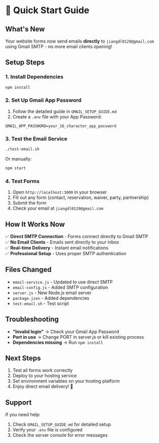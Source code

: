 # 🚀 Quick Start Guide

## What's New

Your website forms now send emails **directly** to `jiangdl0129@gmail.com` using Gmail SMTP - no more email clients opening!

## Setup Steps

### 1. Install Dependencies
```bash
npm install
```

### 2. Set Up Gmail App Password
1. Follow the detailed guide in `GMAIL_SETUP_GUIDE.md`
2. Create a `.env` file with your App Password:
```
GMAIL_APP_PASSWORD=your_16_character_app_password
```

### 3. Test the Email Service
```bash
./test-email.sh
```

Or manually:
```bash
npm start
```

### 4. Test Forms
1. Open `http://localhost:3000` in your browser
2. Fill out any form (contact, reservation, waiver, party, partnership)
3. Submit the form
4. Check your email at `jiangdl0129@gmail.com`

## How It Works Now

✅ **Direct SMTP Connection** - Forms connect directly to Gmail SMTP  
✅ **No Email Clients** - Emails sent directly to your inbox  
✅ **Real-time Delivery** - Instant email notifications  
✅ **Professional Setup** - Uses proper SMTP authentication  

## Files Changed

- `email-service.js` - Updated to use direct SMTP
- `email-config.js` - Added SMTP configuration
- `server.js` - New Node.js email server
- `package.json` - Added dependencies
- `test-email.sh` - Test script

## Troubleshooting

- **"Invalid login"** → Check your Gmail App Password
- **Port in use** → Change PORT in server.js or kill existing process
- **Dependencies missing** → Run `npm install`

## Next Steps

1. Test all forms work correctly
2. Deploy to your hosting service
3. Set environment variables on your hosting platform
4. Enjoy direct email delivery! 🎉

## Support

If you need help:
1. Check `GMAIL_SETUP_GUIDE.md` for detailed setup
2. Verify your `.env` file is configured
3. Check the server console for error messages
